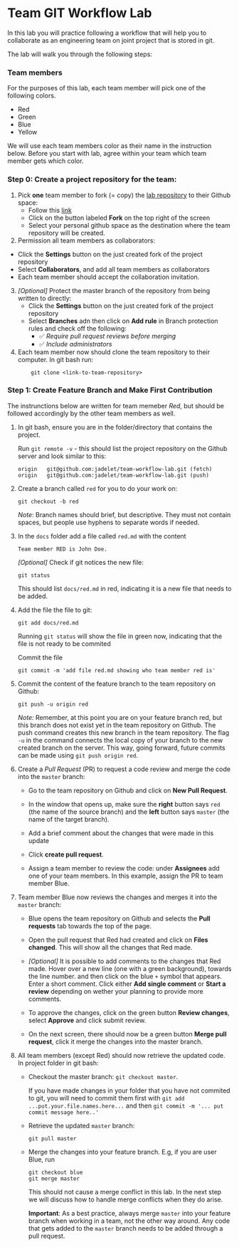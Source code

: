 # Team GIT Workflow Lab

In this lab you will practice following a workflow that will help you to collaborate as an engineering team on joint project that is stored in git.

The lab will walk you through the following steps:


### Team members

For the purposes of this lab, each team member will pick one of the following colors. 

- Red
- Green 
- Blue
- Yellow

We will use each team members color as their name in the instruction below. 
Before you start with lab, agree within your team which team member gets which color. 


### Step 0: Create a project repository for the team:

1. Pick **one** team member to fork (= copy) the [lab repository](https://github.com/ronnebg/team-workflow-lab) to 
   their Github space:
   - Follow this [link](https://github.com/ronnebg/team-workflow-lab)
   - Click on the button labeled **Fork** on the top right of the screen
   - Select your personal github space as the destination where the team repository will be created.
2.  Permission all team members as collaborators:
   - Click the **Settings** button on the just created fork of the project repository
   - Select **Collaborators**, and add all team members as collaborators
   - Each team member should accept the collaboration invitation.
3. _[Optional]_ Protect the master branch of the repository from being written to directly:
   - Click the **Settings** button on the just created fork of the project repository
   - Select **Branches** adn then click on **Add rule** in Branch protection rules and check off the following:
      - :white_check_mark: _Require pull request reviews before merging_
      - :white_check_mark: _Include administrators_
4. Each team member now should clone the team repository to their computer.  In git bash run:
   ```
       git clone <link-to-team-repository>
   ```   

### Step 1: Create Feature Branch and Make First Contribution

The instrunctions below are written for team memeber *Red*, but should be followed accordingly by the other team members as well.

1. In git bash, ensure you are in the folder/directory that contains the project. 

   Run `git remote -v` - this should list the project repository on the Github server and look similar to this:

   ```
   origin	git@github.com:jadelet/team-workflow-lab.git (fetch)
   origin	git@github.com:jadelet/team-workflow-lab.git (push)
   ```

2. Create a branch called `red` for you to do your work on:

   ```
   git checkout -b red
   ```

   _Note_: Branch names should brief, but descriptive. They must not contain spaces, but people use hyphens to separate words if needed. 

3. In the `docs` folder add a file called `red.md` with the content
   ```
   Team member RED is John Doe.
   ```

   _[Optional]_ Check if git notices the new file:

   ```
   git status
   ```

   This should list `docs/red.md` in red, indicating it is a new file that needs to be added. 
   

4. Add the file the file to git:
   ```
   git add docs/red.md
   ```
  
   Running `git status` will show the file in green now, indicating that the file is not ready to be commited

   Commit the file 
   ```
   git commit -m 'add file red.md showing who team member red is'
   ```

5. Commit the content of the feature branch to the team repository on Github:

   ```
   git push -u origin red
   ```

   _Note:_ Remember, at this point you are on your feature branch red, but this branch does not exist yet in the team repository on Github.  The push command creates this new branch in the team repository. The flag `-u` in the command connects the local copy of your branch to the new created branch on the server.  This way, going forward, future commits can be made using `git push origin red`.

6. Create a _Pull Request_  (PR) to request a code review and merge the code into the `master` branch:

   - Go to the team repository on Github and click on **New Pull Request**. 

   - In the window that opens up, make sure the **right** button says `red` (the name of the source branch) and the 
     **left** button says `master` (the name of the target branch). 

   - Add a brief comment about the changes that were made in this update

   - Click **create pull request**.

   - Assign a team member to review the code: under **Assignees** add one of your team members. In this example, assign the PR to team member Blue.  

7. Team member Blue now reviews the changes and merges it into the `master` branch:
  
   - Blue opens the team repository on Github and selects the **Pull requests** tab towards the top of the page.

   - Open the pull request that Red had created and click on **Files changed**. This will show all the changes that 
     Red made.

   - _[Optional]_ It is possible to add comments to the changes that Red made. Hover over a new line (one with a green background), towards the line number. and then click on the blue `+` symbol that appears. Enter a short comment. Click either **Add single comment** or **Start a review** depending on wether your planning to provide more comments.

   - To approve the changes, click on the green button **Review changes**, select **Approve** and click submit review.

   - On the next screen, there should now be a green button **Merge pull request**, click it merge the changes into the master branch. 

8. All  team members (except Red) should now retrieve the updated code. In project folder in git bash:

   - Checkout the master branch:  `git checkout master`.  
   
     If you have made changes in your folder that you have not commited to git,  you will need to commit them first with `git add ...put.your.file.names.here...` and then `git commit -m '... put commit message here..'`

   - Retrieve the updated `master` branch:

     ```
     git pull master
     ```

   - Merge the changes into your feature branch.  E.g, if you are user Blue, run

     ```
     git checkout blue
     git merge master
     ```

     This should not cause a merge conflict in this lab. In the next step we will discuss how to handle merge conflicts when 
     they do arise.

     **Important**: As a best practice, always merge `master` into your feature branch when working in a team, not the other way around.  Any code that gets added to the `master` branch needs to be added through a pull request. 
